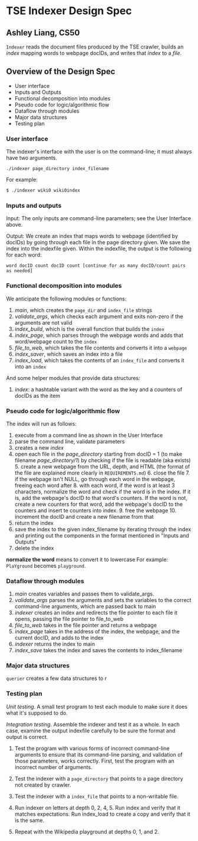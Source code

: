 # TSE Indexer Design Spec
## Ashley Liang, CS50

`Indexer` reads the document files produced by the TSE crawler, builds an _index_ mapping words to webpage docIDs, and writes that _index_ to a _file_.

## Overview of the Design Spec
* User interface
* Inputs and Outputs
* Functional decomposition into modules
* Pseudo code for logic/algorithmic flow
* Dataflow through modules
* Major data structures
* Testing plan

### User interface

The indexer's interface with the user is on the command-line; it must always have two arguments.

```
./indexer page_directory index_filename
```

For example:

``` bash
$ ./indexer wiki0 wiki0index
```

### Inputs and outputs

Input: The only inputs are command-line parameters; see the User Interface above.

Output: We create an index that maps words to webpage (identified by docIDs) by going through each file in the page directory given. We save the index into the indexfile given. Within the indexfile, the output is the following for each word:
```
word docID count docID count [continue for as many docID/count pairs as needed]
```

### Functional decomposition into modules

We anticipate the following modules or functions:

 1. *main*, which creates the `page_dir` and `index_file` strings
 2. *validate_args*, which checks each argument and exits non-zero if the arguments are not valid
 3. *index_build*, which is the overall function that builds the `index`
 4. *index_page*, which parses through the webpage words and adds that word/webpage count to the `index`
 4. *file_to_web*, which takes the file contents and converts it into a `webpage`
 5. *index_saver*, which saves an index into a file
 6. *index_load*, which takes the contents of an `index_file` and converts it into an `index`
 
And some helper modules that provide data structures:

 1. *index*: a hashtable variant with the word as the key and a counters of docIDs as the item

### Pseudo code for logic/algorithmic flow

The index will run as follows:

1. execute from a command line as shown in the User Interface
2. parse the command line, validate parameters
3. creates a new *index*
4. open each file in the *page_directory* starting from docID = 1 (to make filename *page_directory/1*) by checking if the file is readable (aka exists)
	5. create a new webpage from the URL, depth, and HTML (the format of the file are explained more clearly in `REQUIREMENTS.md`)
	6. close the file
	7. if the webpage isn't NULL, go through each word in the webpage, freeing each word after
		8. with each word, if the word is at least 3 characters, normalize the word and check if the word is in the index. If it is, add the webpage's docID to that word's counters. If the word is not, create a new counters for that word, add the webpage's docID to the counters and insert te counters into index.
		9. free the webpage
	10. increment the docID and create a new filename from that
11. return the index
12. save the index to the given index_filename by iterating through the index and printing out the components in the format mentioned in "Inputs and Outputs"
13. delete the index


**normalize the word** means to convert it to lowercase
For example:
`PlaYground`
becomes
`playground`.


### Dataflow through modules

 1. *main* creates variables and passes them to validate_args.
 2. *validate_args* parses the arguments and sets the variables to the correct command-line arguments, which are passed back to main
 3. *indexer* creates an index and redirects the file pointer to each file it opens, passing the file pointer to file_to_web
 4. *file_to_web* takes in the file pointer and returns a webpage
 5. *index_page* takes in the address of the index, the webpage, and the current docID, and adds to the index
 6. *indexer* returns the index to main
 7. *index_save* takes the index and saves the contents to index_filename

### Major data structures

`querier` creates a few data structures to r

### Testing plan

*Unit testing*.  A small test program to test each module to make sure it does what it's supposed to do.

*Integration testing*.  Assemble the indexer and test it as a whole.
In each case, examine the output indexfile carefully to be sure the format and output is correct.

1. Test the program with various forms of incorrect command-line arguments to ensure that its command-line parsing, and validation of those parameters, works correctly. First, test the program with an incorrect number of arguments.

2. Test the indexer with a `page_directory` that points to a page directory not created by crawler.

3. Test the indexer with a `index_file` that points to a non-writable file.

4. Run indexer on letters at depth 0, 2, 4, 5. Run index and verify that it matches expectations. Run index_load to create a copy and verify that it is the same.

5. Repeat with the Wikipedia playground at depths 0, 1, and 2.
